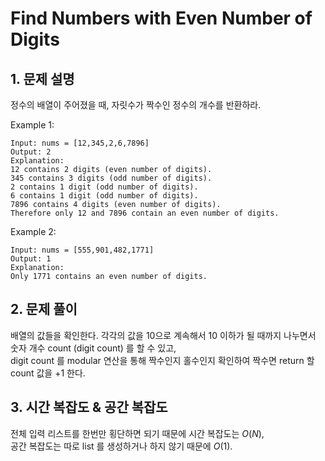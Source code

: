 # Find Numbers with Even Number of Digits

## 1. 문제 설명

정수의 배열이 주어졌을 때, 자릿수가 짝수인 정수의 개수를 반환하라.

Example 1:

```
Input: nums = [12,345,2,6,7896]
Output: 2
Explanation: 
12 contains 2 digits (even number of digits). 
345 contains 3 digits (odd number of digits). 
2 contains 1 digit (odd number of digits). 
6 contains 1 digit (odd number of digits). 
7896 contains 4 digits (even number of digits). 
Therefore only 12 and 7896 contain an even number of digits.
```

Example 2:

```
Input: nums = [555,901,482,1771]
Output: 1 
Explanation: 
Only 1771 contains an even number of digits.
```

## 2. 문제 풀이

배열의 값들을 확인한다. 각각의 값을 10으로 계속해서 10 이하가 될 때까지 나누면서 숫자 개수 count (digit count) 를 할 수 있고,  
digit count 를 modular 연산을 통해 짝수인지 홀수인지 확인하여 짝수면 return 할 count 값을 +1 한다.

## 3. 시간 복잡도 & 공간 복잡도

전체 입력 리스트를 한번만 횡단하면 되기 때문에 시간 복잡도는 $O(N)$,  
공간 복잡도는 따로 list 를 생성하거나 하지 않기 때문에 $O(1)$.
 